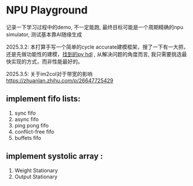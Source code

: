 # NPU Playground

记录一下学习过程中的demo, 不一定能跑, 最终目标可能是一个周期精确的npu simulator, 测试基本靠AI随缘生成

2025.3.2: 本打算手写一个简单的cycle accurate建模框架，搜了一下有一大把，还是先做功能性的建模，[找到的py hdl](https://www.reddit.com/r/FPGA/comments/w7ut22/choice_of_python_hdl_library/) , 从解决问题的角度而言, 我只需要挑选最快实现的方式，而非性能最好的。

2025.3.5: 关于im2col对于带宽的影响 https://zhuanlan.zhihu.com/p/26647725429


## implement fifo lists:

1. sync fifo
1. async fifo
1. ping pong fifo
1. conflict-free fifo
1. buffets fifo


## implement systolic array :

1. Weight Stationary
1. Output Stationary

